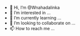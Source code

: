 - 👋 Hi, I’m @Wnahadalinka
- 👀 I’m interested in ...
- 🌱 I’m currently learning ...
- 💞️ I’m looking to collaborate on ...
- 📫 How to reach me ...

<!---
Wnahadalinka/Wnahadalinka is a ✨ special ✨ repository because its `README.md` (this file) appears on your GitHub profile.
You can click the Preview link to take a look at your changes.
--->
